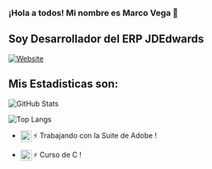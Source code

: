 ### ¡Hola a todos! Mi nombre es Marco Vega 👋

## Soy Desarrollador del ERP JDEdwards

<!-- Colocar un icono con conexion hacia una pagina web -->
[![Website](https://img.shields.io/website?up_color=red&up_message=Visitar&url=https%3A%2F%2Fwww.youtube.com%2F)](https://www.youtube.com/)

## Mis Estadisticas son:

<!-- Colocar graficos de estadisticas -->
![GitHub Stats](https://github-readme-stats.vercel.app/api?username=marcov0512&show_icons=true&theme=tokyonight)

![Top Langs](https://github-readme-stats.vercel.app/api/top-langs/?username=marcov0512&show_icons=true&theme=tokyonight)

<!-- colocar  icono e imagenes que se conectan a una pagina web -->
- ⚡ Trabajando con la Suite de Adobe [<img align="left" alt="AdobeSuite" width="22px" src="https://cdn.jsdelivr.net/npm/simple-icons@3.13.0/icons/adobe.svg" />][Adobe]!

<!-- asocia en la referencia la ejecucion de una pagina web -->
[Adobe]: https://www.adobe.com/cl/creativecloud/plans.html?gclid=CjwKCAjwiOCgBhAgEiwAjv5whETDW_oNMx_Z-j9IoQqNCWaNB1frUf9gMmRbRPwZngGmet9--FeTnRoCMx0QAvD_BwE&sdid=KQPRE&mv=search&ef_id=CjwKCAjwiOCgBhAgEiwAjv5whETDW_oNMx_Z-j9IoQqNCWaNB1frUf9gMmRbRPwZngGmet9--FeTnRoCMx0QAvD_BwE:G:s&s_kwcid=AL!3085!3!523566687045!e!!g!!adobe!13237008478!121346080983

- ⚡ Curso de C [<img align="left" alt="Curso de C" width="22px" src="https://raw.githubusercontent.com/jmnote/z-icons/master/svg/c.svg" />][cursoC]!

[cursoC]: https://www.udemy.com/course/programacion_en_c_desde_cero_a_experto/?referralCode=D0CF1FABF59B2D29079B
